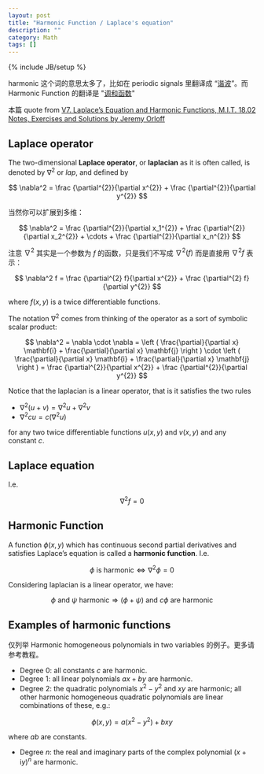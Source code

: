 ```yaml
---
layout: post
title: "Harmonic Function / Laplace's equation"
description: ""
category: Math
tags: []
---
```

{% include JB/setup %}

harmonic 这个词的意思太多了，比如在 periodic signals 里翻译成 “[谐波](https://zh.wikipedia.org/wiki/%E8%B0%90%E6%B3%A2)”。而 Harmonic Function 的翻译是 "[调和函数](https://zh.wikipedia.org/wiki/%E8%B0%83%E5%92%8C%E5%87%BD%E6%95%B0)"

本篇 quote from [V7. Laplace’s Equation and Harmonic Functions, M.I.T. 18.02 Notes, Exercises and Solutions by Jeremy Orloff](http://math.mit.edu/~jorloff/suppnotes/suppnotes02/v7.pdf)

## Laplace operator

The two-dimensional **Laplace operator**, or **laplacian** as it is often called, is denoted by $\nabla^2$ or $lap$, and defined by

$$
\nabla^2 = \frac {\partial^{2}}{\partial x^{2}} + \frac {\partial^{2}}{\partial y^{2}}
$$

当然你可以扩展到多维：

$$
\nabla^2 = \frac {\partial^{2}}{\partial x_1^{2}} + \frac {\partial^{2}}{\partial x_2^{2}} + \cdots + \frac {\partial^{2}}{\partial x_n^{2}}
$$

注意 $\nabla^2$ 其实是一个参数为 $f$ 的函数，只是我们不写成 $\nabla^2(f)$ 而是直接用 $\nabla^2 f$ 表示：

$$
\nabla^2 f = \frac {\partial^{2} f}{\partial x^{2}} + \frac {\partial^{2} f}{\partial y^{2}}
$$

where $f(x, y)$ is a twice differentiable functions.

The notation $\nabla^2$ comes from thinking of the operator as a sort of symbolic scalar product:

$$
\nabla^2 = \nabla \cdot \nabla = \left ( \frac{\partial}{\partial x} \mathbf{i} + \frac{\partial}{\partial x} \mathbf{j} \right ) \cdot \left ( \frac{\partial}{\partial x} \mathbf{i} + \frac{\partial}{\partial x} \mathbf{j} \right ) = \frac {\partial^{2}}{\partial x^{2}} + \frac {\partial^{2}}{\partial y^{2}}
$$

Notice that the laplacian is a linear operator, that is it satisfies the two rules

- $\nabla^2 (u + v) = \nabla^2 u + \nabla^2 v$
- $\nabla^2 cu = c(\nabla^2 u)$

for any two twice differentiable functions $u(x, y)$ and $v(x, y)$ and any constant $c$. 

## Laplace equation

I.e.

$$
\nabla^2 f = 0
$$

## Harmonic Function

A function $\phi(x, y)$ which has continuous second partial derivatives and satisfies Laplace’s equation is called a **harmonic function**. I.e.

$$
\phi \text{ is harmonic} \iff \nabla^2 \phi = 0
$$

Considering laplacian is a linear operator, we have:

$$
\phi \text{ and } \psi \text{ harmonic} \Rightarrow (\phi + \psi) \text{ and } c\phi \text{ are harmonic}
$$

## Examples of harmonic functions

仅列举 Harmonic homogeneous polynomials in two variables 的例子。更多请参考教程。

- Degree $0$: all constants $c$ are harmonic.
- Degree $1$: all linear polynomials $ax + by$ are harmonic.
- Degree $2$: the quadratic polynomials $x^2 − y^2$ and $xy$ are harmonic; all other harmonic homogeneous quadratic polynomials are linear combinations of these, e.g.: 

$$
\phi(x, y) = a(x^2 − y^2) + bxy
$$

where $a b$ are constants.

- Degree $n$: the real and imaginary parts of the complex polynomial $(x + \mathrm{i} y)^n$ are harmonic.
